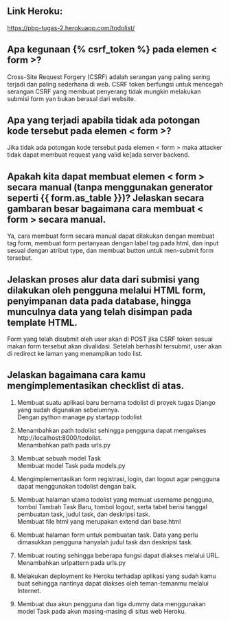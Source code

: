 ## Link Heroku:
https://pbp-tugas-2.herokuapp.com/todolist/

## Apa kegunaan {% csrf_token %} pada elemen < form >? 
Cross-Site Request Forgery (CSRF) adalah serangan yang paling sering terjadi dan paling sederhana di web. CSRF token berfungsi untuk mencegah serangan CSRF yang membuat penyerang tidak mungkin melakukan submisi form yan bukan berasal dari website.

## Apa yang terjadi apabila tidak ada potongan kode tersebut pada elemen < form >?
Jika tidak ada potongan kode tersebut pada elemen < form > maka attacker tidak dapat membuat request yang valid ke[ada server backend.

## Apakah kita dapat membuat elemen < form > secara manual (tanpa menggunakan generator seperti {{ form.as_table }})? Jelaskan secara gambaran besar bagaimana cara membuat < form > secara manual.
Ya, cara membuat form secara manual dapat dilakukan dengan membuat tag form, membuat form pertanyaan dengan label tag pada html, dan input sesuai dengan atribut type, dan membuat button untuk men-submit form tersebut.

## Jelaskan proses alur data dari submisi yang dilakukan oleh pengguna melalui HTML form, penyimpanan data pada database, hingga munculnya data yang telah disimpan pada template HTML.
Form yang telah disubmit oleh user akan di POST jika CSRF token sesuai makan form tersebut akan divalidasi. Setelah berhasihl tersubmit, user akan di redirect ke laman yang menampikan todo list.

## Jelaskan bagaimana cara kamu mengimplementasikan checklist di atas.

1. Membuat suatu aplikasi baru bernama todolist di proyek tugas Django yang sudah digunakan sebelumnya.  
Dengan python manage.py startapp todolist

2. Menambahkan path todolist sehingga pengguna dapat mengakses http://localhost:8000/todolist.  
Menambahkan path pada urls.py

3. Membuat sebuah model Task  
Membuat model Task pada models.py

4. Mengimplementasikan form registrasi, login, dan logout agar pengguna dapat menggunakan todolist dengan baik.

5. Membuat halaman utama todolist yang memuat username pengguna, tombol Tambah Task Baru, tombol logout, serta tabel berisi tanggal pembuatan task, judul task, dan deskripsi task.  
Membuat file html yang merupakan extend dari base.html

6. Membuat halaman form untuk pembuatan task. Data yang perlu dimasukkan pengguna hanyalah judul task dan deskripsi task.  

7. Membuat routing sehingga beberapa fungsi dapat diakses melalui URL.  
Menambahkan urlpattern pada urls.py 

8. Melakukan deployment ke Heroku terhadap aplikasi yang sudah kamu buat sehingga nantinya dapat diakses oleh teman-temanmu melalui Internet.  


9. Membuat dua akun pengguna dan tiga dummy data menggunakan model Task pada akun masing-masing di situs web Heroku.  